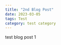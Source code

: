 ```yaml
---
title: "2nd Blog Post"
date: 2023-03-05
tags: Test
category: test category
---
```


test blog post 1
